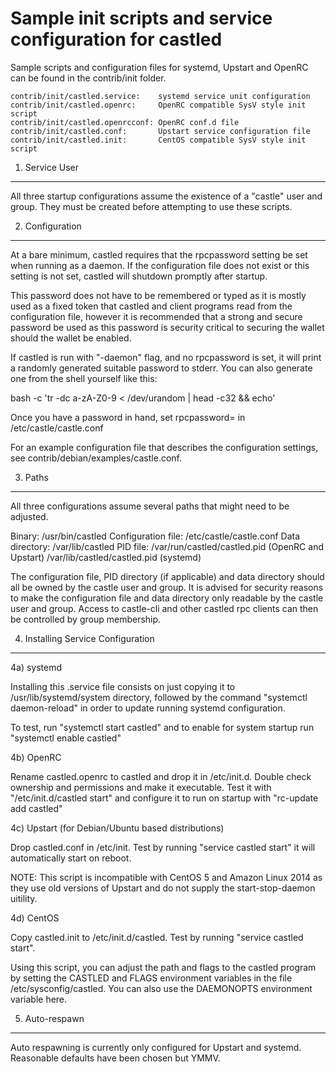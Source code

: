 Sample init scripts and service configuration for castled
==========================================================

Sample scripts and configuration files for systemd, Upstart and OpenRC
can be found in the contrib/init folder.

    contrib/init/castled.service:    systemd service unit configuration
    contrib/init/castled.openrc:     OpenRC compatible SysV style init script
    contrib/init/castled.openrcconf: OpenRC conf.d file
    contrib/init/castled.conf:       Upstart service configuration file
    contrib/init/castled.init:       CentOS compatible SysV style init script

1. Service User
---------------------------------

All three startup configurations assume the existence of a "castle" user
and group.  They must be created before attempting to use these scripts.

2. Configuration
---------------------------------

At a bare minimum, castled requires that the rpcpassword setting be set
when running as a daemon.  If the configuration file does not exist or this
setting is not set, castled will shutdown promptly after startup.

This password does not have to be remembered or typed as it is mostly used
as a fixed token that castled and client programs read from the configuration
file, however it is recommended that a strong and secure password be used
as this password is security critical to securing the wallet should the
wallet be enabled.

If castled is run with "-daemon" flag, and no rpcpassword is set, it will
print a randomly generated suitable password to stderr.  You can also
generate one from the shell yourself like this:

bash -c 'tr -dc a-zA-Z0-9 < /dev/urandom | head -c32 && echo'

Once you have a password in hand, set rpcpassword= in /etc/castle/castle.conf

For an example configuration file that describes the configuration settings,
see contrib/debian/examples/castle.conf.

3. Paths
---------------------------------

All three configurations assume several paths that might need to be adjusted.

Binary:              /usr/bin/castled
Configuration file:  /etc/castle/castle.conf
Data directory:      /var/lib/castled
PID file:            /var/run/castled/castled.pid (OpenRC and Upstart)
                     /var/lib/castled/castled.pid (systemd)

The configuration file, PID directory (if applicable) and data directory
should all be owned by the castle user and group.  It is advised for security
reasons to make the configuration file and data directory only readable by the
castle user and group.  Access to castle-cli and other castled rpc clients
can then be controlled by group membership.

4. Installing Service Configuration
-----------------------------------

4a) systemd

Installing this .service file consists on just copying it to
/usr/lib/systemd/system directory, followed by the command
"systemctl daemon-reload" in order to update running systemd configuration.

To test, run "systemctl start castled" and to enable for system startup run
"systemctl enable castled"

4b) OpenRC

Rename castled.openrc to castled and drop it in /etc/init.d.  Double
check ownership and permissions and make it executable.  Test it with
"/etc/init.d/castled start" and configure it to run on startup with
"rc-update add castled"

4c) Upstart (for Debian/Ubuntu based distributions)

Drop castled.conf in /etc/init.  Test by running "service castled start"
it will automatically start on reboot.

NOTE: This script is incompatible with CentOS 5 and Amazon Linux 2014 as they
use old versions of Upstart and do not supply the start-stop-daemon uitility.

4d) CentOS

Copy castled.init to /etc/init.d/castled. Test by running "service castled start".

Using this script, you can adjust the path and flags to the castled program by
setting the CASTLED and FLAGS environment variables in the file
/etc/sysconfig/castled. You can also use the DAEMONOPTS environment variable here.

5. Auto-respawn
-----------------------------------

Auto respawning is currently only configured for Upstart and systemd.
Reasonable defaults have been chosen but YMMV.
